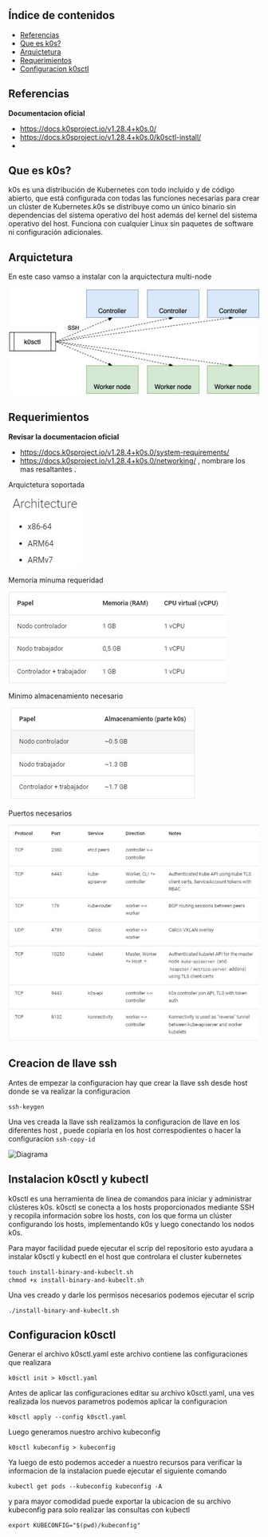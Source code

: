 ## Índice de contenidos
* [Referencias](#item1)
* [Que es k0s?](#item2)
* [Arquictetura](#item4)
* [Requerimientos](#item5)
* [Configuracion k0sctl](#item6)

<a name="item1"></a>
## Referencias

**Documentacion oficial**
- https://docs.k0sproject.io/v1.28.4+k0s.0/
- https://docs.k0sproject.io/v1.28.4+k0s.0/k0sctl-install/
- 
<a name="item2"></a>
## Que es k0s?

k0s es una distribución de Kubernetes con todo incluido y de código abierto, que está configurada con todas las funciones necesarias para crear un clúster de Kubernetes.k0s se distribuye como un único binario sin dependencias del sistema operativo del host además del kernel del sistema operativo del host. Funciona con cualquier Linux sin paquetes de software ni configuración adicionales.

<a name="item3"></a>
## Arquictetura

En este caso vamso a instalar con la arquictectura multi-node

![Diagrama](https://github.com/Andherson333333/k8s/blob/main/instalacion%20k0s%20multi-worker/imagenes/ssh-key-config.JPG)

<a name="item4"></a>
## Requerimientos

**Revisar la documentacion oficial** 
- https://docs.k0sproject.io/v1.28.4+k0s.0/system-requirements/
- https://docs.k0sproject.io/v1.28.4+k0s.0/networking/
, nombrare los mas resaltantes .

Arquictetura soportada

![Diagrama](https://github.com/Andherson333333/k8s/blob/main/instalacion%20k0s%20multi-worker/imagenes/arquitectura.JPG)

Memoria minuma requeridad

![Diagrama](https://github.com/Andherson333333/k8s/blob/main/instalacion%20k0s%20multi-worker/imagenes/requerimientos-1.JPG)

Minimo almacenamiento necesario

![Diagrama](https://github.com/Andherson333333/k8s/blob/main/instalacion%20k0s%20multi-worker/imagenes/storage.JPG)

Puertos necesarios

![Diagrama](https://github.com/Andherson333333/k8s/blob/main/instalacion%20k0s%20multi-worker/imagenes/puertos.JPG)

<a name="item5"></a>
## Creacion de llave ssh

Antes de empezar la configuracion hay que crear la llave ssh desde host donde se va realizar la configuracion
```
ssh-keygen
```
Una ves creada la llave ssh realizamos la configuracion de llave en los diferentes host , puede copiarla en los host correspodientes o hacer la configuracion  `ssh-copy-id`

![Diagrama]()

<a name="item6"></a>
## Instalacion k0sctl y kubectl

k0sctl es una herramienta de línea de comandos para iniciar y administrar clústeres k0s. k0sctl se conecta a los hosts proporcionados mediante SSH y recopila información sobre los hosts, con los que forma un clúster configurando los hosts, implementando k0s y luego conectando los nodos k0s.

Para mayor facilidad puede ejecutar el scrip del repositorio esto ayudara a instalar k0sctl y kubectl en el host que controlara el cluster kubernetes
```
touch install-binary-and-kubeclt.sh
chmod +x install-binary-and-kubeclt.sh
```
Una ves creado y darle los permisos necesarios podemos ejecutar el scrip

```
./install-binary-and-kubeclt.sh
```

<a name="item7"></a>
## Configuracion k0sctl

Generar el archivo k0sctl.yaml este archivo contiene las configuraciones que realizara

```
k0sctl init > k0sctl.yaml
```
Antes de aplicar las configuraciones editar su archivo k0sctl.yaml, una ves realizada los nuevos parametros podemos aplicar la configuracion

```
k0sctl apply --config k0sctl.yaml
```
Luego generamos nuestro archivo kubeconfig 

```
k0sctl kubeconfig > kubeconfig
```
Ya luego de esto podemos acceder a nuestro recursos para verificar la informacion de la instalacion puede ejecutar el siguiente comando

```
kubectl get pods --kubeconfig kubeconfig -A
```
y para mayor comodidad puede exportar la ubicacion de su archivo kubeconfig para solo realizar las consultas con kubectl

```
export KUBECONFIG="$(pwd)/kubeconfig"
```






